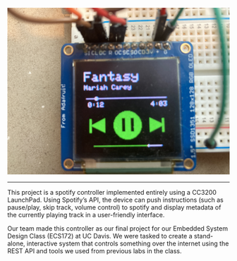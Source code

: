 ![SpotifyController](/WebDocs/Media/IMG_1606.JPG)
***

This project is a spotify controller implemented entirely using a CC3200 LaunchPad. Using Spotify’s API, the device can push instructions (such as pause/play, skip track, volume control) to spotify and display metadata of the currently playing track in a user-friendly interface.

Our team made this controller as our final project for our Embedded System Design Class (ECS172) at UC Davis. We were tasked to create a stand-alone, interactive system that controls something over the internet using the REST API and tools we used from previous labs in the class.

